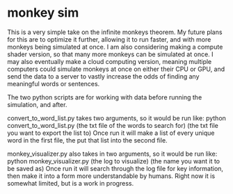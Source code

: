 # monkey sim

This is a very simple take on the infinite monkeys theorem. My future plans for this are to optimize it further, allowing it to run faster, and with more monkeys being simulated at once. I am also considering making a compute shader version, so that many more monkeys can be simulated at once. I may also eventually make a cloud computing version, meaning multiple computers could simulate monkeys at once on either their CPU or GPU, and send the data to a server to vastly increase the odds of finding any meaningful words or sentences.

The two python scripts are for working with data before running the simulation, and after. 

convert_to_word_list.py takes two arguments, so it would be run like:
python convert_to_word_list.py (the txt file of the words to search for) (the txt file you want to export the list to)
Once run it will make a list of every unique word in the first file, the put that list into the second file.

monkey_visualizer.py also takes in two arguments, so it would be run like:
python monkey_visualizer.py (the log to visualize) (the name you want it to be saved as)
Once run it will search through the log file for key information, then make it into a form more understandable by humans. Right now it is somewhat limited, but is a work in progress.

